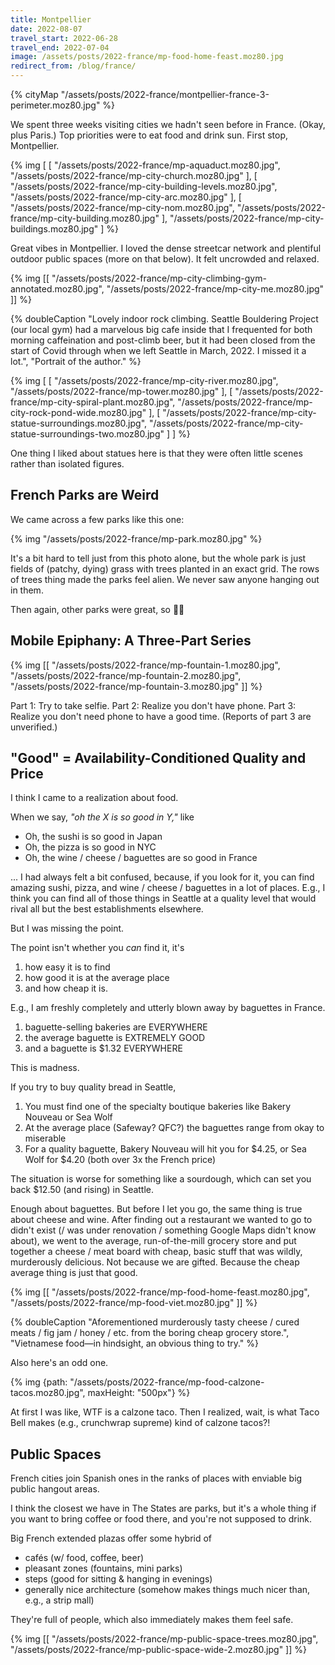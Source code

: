 ```yaml
---
title: Montpellier
date: 2022-08-07
travel_start: 2022-06-28
travel_end: 2022-07-04
image: /assets/posts/2022-france/mp-food-home-feast.moz80.jpg
redirect_from: /blog/france/
---
```


{% cityMap "/assets/posts/2022-france/montpellier-france-3-perimeter.moz80.jpg" %}

We spent three weeks visiting cities we hadn't seen before in France. (Okay, plus Paris.)
Top priorities were to eat food and drink sun.
First stop, Montpellier.

{% img [
    [
        "/assets/posts/2022-france/mp-aquaduct.moz80.jpg",
        "/assets/posts/2022-france/mp-city-church.moz80.jpg"
    ],
    [
        "/assets/posts/2022-france/mp-city-building-levels.moz80.jpg",
        "/assets/posts/2022-france/mp-city-arc.moz80.jpg"
    ],
    [
        "/assets/posts/2022-france/mp-city-nom.moz80.jpg",
        "/assets/posts/2022-france/mp-city-building.moz80.jpg"
    ],
    "/assets/posts/2022-france/mp-city-buildings.moz80.jpg"
] %}

Great vibes in Montpellier. I loved the dense streetcar network and plentiful outdoor public spaces (more on that below). It felt uncrowded and relaxed.

{% img [[
    "/assets/posts/2022-france/mp-city-climbing-gym-annotated.moz80.jpg",
    "/assets/posts/2022-france/mp-city-me.moz80.jpg"
]] %}

{% doubleCaption
    "Lovely indoor rock climbing. Seattle Bouldering Project (our local gym) had a marvelous big cafe inside that I frequented for both morning caffeination and post-climb beer, but it had been closed from the start of Covid through when we left Seattle in March, 2022. I missed it a lot.",
    "Portrait of the author."
%}

{% img [
    [
        "/assets/posts/2022-france/mp-city-river.moz80.jpg",
        "/assets/posts/2022-france/mp-tower.moz80.jpg"
    ],
    [
        "/assets/posts/2022-france/mp-city-spiral-plant.moz80.jpg",
        "/assets/posts/2022-france/mp-city-rock-pond-wide.moz80.jpg"
    ],
    [
        "/assets/posts/2022-france/mp-city-statue-surroundings.moz80.jpg",
        "/assets/posts/2022-france/mp-city-statue-surroundings-two.moz80.jpg"
    ]
] %}

<p class="figcaption">
One thing I liked about statues here is that they were often little scenes rather than isolated figures.
</p>

## French Parks are Weird

We came across a few parks like this one:

{% img "/assets/posts/2022-france/mp-park.moz80.jpg" %}

It's a bit hard to tell just from this photo alone, but the whole park is just fields of (patchy, dying) grass with trees planted in an exact grid.
The rows of trees thing made the parks feel alien. We never saw anyone hanging out in them.

Then again, other parks were great, so 🤷‍♂️

## Mobile Epiphany: A Three-Part Series

{% img [[
    "/assets/posts/2022-france/mp-fountain-1.moz80.jpg",
    "/assets/posts/2022-france/mp-fountain-2.moz80.jpg",
    "/assets/posts/2022-france/mp-fountain-3.moz80.jpg"
]] %}

<p class="figcaption">
<span class="b">
Part 1:
</span>
Try to take selfie.
<span class="b">
Part 2:
</span>
Realize you don't have phone.
<span class="b">
Part 3:
</span>
Realize you don't need phone to have a good time. (Reports of part 3 are unverified.)
</p>

## "Good" = Availability-Conditioned Quality and Price

I think I came to a realization about food.

When we say, _"oh the X is so good in Y,"_ like
- Oh, the sushi is so good in Japan
- Oh, the pizza is so good in NYC
- Oh, the wine / cheese / baguettes are so good in France

... I had always felt a bit confused, because, if you look for it, you can find amazing sushi, pizza, and wine / cheese / baguettes in a lot of places.
E.g., I think you can find all of those things in Seattle at a quality level that would rival all but the best establishments elsewhere.

But I was missing the point.

The point isn't whether you _can_ find it, it's
1. how easy it is to find
2. how good it is at the average place
3. and how cheap it is.

E.g., I am freshly completely and utterly blown away by baguettes in France.
1. baguette-selling bakeries are EVERYWHERE
2. the average baguette is EXTREMELY GOOD
3. and a baguette is $1.32 EVERYWHERE

This is madness.

If you try to buy quality bread in Seattle,
1. You must find one of the specialty boutique bakeries like Bakery Nouveau or Sea Wolf
2. At the average place (Safeway? QFC?) the baguettes range from okay to miserable
3. For a quality baguette, Bakery Nouveau will hit you for $4.25, or Sea Wolf for $4.20 (both over 3x the French price)

The situation is worse for something like a sourdough, which can set you back $12.50 (and rising) in Seattle.

Enough about baguettes.
But before I let you go, the same thing is true about cheese and wine.
After finding out a restaurant we wanted to go to didn't exist (/ was under renovation / something Google Maps didn't know about), we went to the average, run-of-the-mill grocery store and put together a cheese / meat board with cheap, basic stuff that was wildly, murderously delicious.
Not because we are gifted.
Because the cheap average thing is just that good.

{% img [[
    "/assets/posts/2022-france/mp-food-home-feast.moz80.jpg",
    "/assets/posts/2022-france/mp-food-viet.moz80.jpg"
]] %}

{% doubleCaption
    "Aforementioned murderously tasty cheese / cured meats / fig jam / honey / etc. from the boring cheap grocery store.",
    "Vietnamese food&mdash;in hindsight, an obvious thing to try."
%}

Also here's an odd one.

{% img {path: "/assets/posts/2022-france/mp-food-calzone-tacos.moz80.jpg", maxHeight: "500px"} %}

<p class="figcaption">
At first I was like, WTF is a calzone taco.
Then I realized, wait, is what Taco Bell makes (e.g., crunchwrap supreme) kind of calzone tacos?!
</p>


## Public Spaces

French cities join Spanish ones in the ranks of places with enviable big public hangout areas.

I think the closest we have in The States are parks, but it's a whole thing if you want to bring coffee or food there, and you're not supposed to drink.

Big French extended plazas offer some hybrid of
- cafés (w/ food, coffee, beer)
- pleasant zones (fountains, mini parks)
- steps (good for sitting & hanging in evenings)
- generally nice architecture (somehow makes things much nicer than, e.g., a strip mall)

They're full of people, which also immediately makes them feel safe.

{% img [[
    "/assets/posts/2022-france/mp-public-space-trees.moz80.jpg",
    "/assets/posts/2022-france/mp-public-space-wide-2.moz80.jpg"
]] %}
